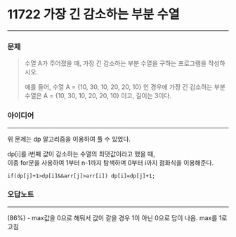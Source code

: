 # 11722 가장 긴 감소하는 부분 수열
------------
### 문제

>수열 A가 주어졌을 때, 가장 긴 감소하는 부분 수열을 구하는 프로그램을 작성하시오.
>
>예를 들어, 수열 A = {10, 30, 10, 20, 20, 10} 인 경우에 가장 긴 감소하는 부분 수열은 A = {10, 30, 10, 20, 20, 10}  이고, 길이는 3이다.

### 아이디어 
----------
위 문제는 dp 알고리즘을 이용하여 풀 수 있었다.

dp[i]를 i번째 값이 감소하는 수열의 최댓값이라고 했을 때,  
이중 for문을 사용하여 1부터 n-1까지 탐색하며 0부터 i까지 점화식을 이용해준다.
```
if(dp[j]+1>dp[i]&&arr[j]>arr[i]) dp[i]=dp[j]+1;
```

### 오답노트
----------
(86%) - max값을 0으로 해둬서 값이 같을 경우 1이 아닌 0으로 답이 나옴. max를 1로 고침